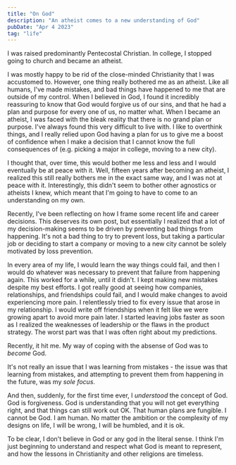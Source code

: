 ```yaml
---
title: "On God"
description: "An atheist comes to a new understanding of God"
pubDate: "Apr 4 2023"
tag: "life"
---
```


I was raised predominantly Pentecostal Christian. In college, I stopped going to church and became an atheist.

I was mostly happy to be rid of the close-minded Christianity that I was accustomed to. However, one thing really bothered me as an atheist. Like all humans, I've made mistakes, and bad things have happened to me that are outside of my control. When I believed in God, I found it incredibly reassuring to know that God would forgive us of our sins, and that he had a plan and purpose for every one of us, no matter what. When I became an atheist, I was faced with the bleak reality that there is no grand plan or purpose. I've always found this very difficult to live with. I like to overthink things, and I really relied upon God having a plan for us to give me a boost of confidence when I make a decision that I cannot know the full consequences of (e.g. picking a major in college, moving to a new city).

I thought that, over time, this would bother me less and less and I would eventually be at peace with it. Well, fifteen years after becoming an atheist, I realized this still really bothers me in the exact same way, and I was not at peace with it. Interestingly, this didn't seem to bother other agnostics or atheists I knew, which meant that I'm going to have to come to an understanding on my own.

Recently, I've been reflecting on how I frame some recent life and career decisions. This deserves its own post, but essentially I realized that a lot of my decision-making seems to be driven by preventing bad things from happening. It's not a bad thing to try to prevent loss, but taking a particular job or deciding to start a company or moving to a new city cannot be solely motivated by loss prevention.

In every area of my life, I would learn the way things could fail, and then I would do whatever was necessary to prevent that failure from happening again. This worked for a while, until it didn't. I kept making new mistakes despite my best efforts. I got really good at seeing how companies, relationships, and friendships could fail, and I would make changes to avoid experiencing more pain. I relentlessly tried to fix every issue that arose in my relationship. I would write off friendships when it felt like we were growing apart to avoid more pain later. I started leaving jobs faster as soon as I realized the weaknesses of leadership or the flaws in the product strategy. The worst part was that I was often right about my predictions.

Recently, it hit me. My way of coping with the absense of God was to _become_ God.

It's not really an issue that I was learning from mistakes - the issue was that learning from mistakes, and attempting to prevent them from happening in the future, was my _sole focus_.

And then, suddenly, for the first time ever, I _understood_ the concept of God. God is forgiveness. God is understanding that you will not get everything right, and that things can still work out OK. That human plans are fungible. I cannot be God. I am human. No matter the ambition or the complexity of my designs on life, I will be wrong, I will be humbled, and it is ok.

To be clear, I don't believe in God or any god in the literal sense. I think I'm just beginning to understand and respect what God is meant to represent, and how the lessons in Christianity and other religions are timeless.
